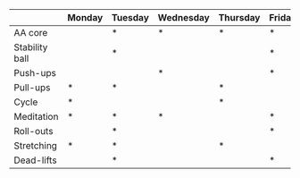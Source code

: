| | Monday | Tuesday | Wednesday | Thursday | Friday | Saturday | Sunday |
| ---- | ---- | ---- | ---- | ---- | ---- | ---- | ---- | 
| AA core |    | * | * |  * | *  | | |
| Stability ball |  |  * |   |   |  * | | |
| Push-ups |  | |  * | |  * | | |
| Pull-ups | * | * |   | * |  | | |
| Cycle | * |   | |  * | |  * |  * |
| Meditation | * | *  | * |   | * |   |  * |
| Roll-outs | |  * | |   | * |   |   |
| Stretching | * | *  | |  * | |   |   |
| Dead-lifts | | *  | |   | *  |   |   |